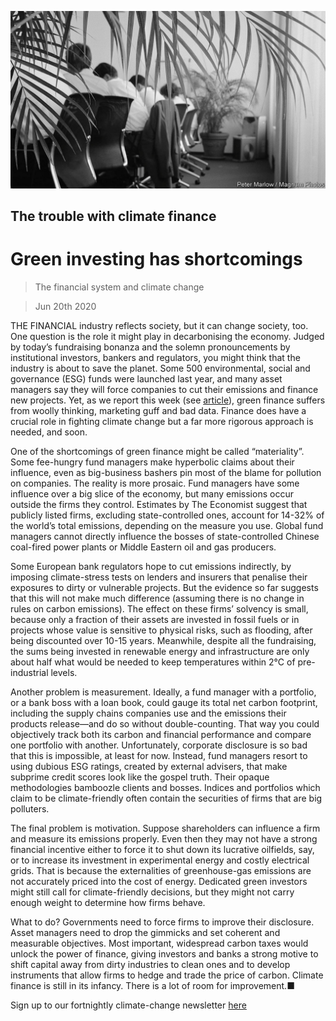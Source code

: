 ![](./images/20200620_LDP501.jpg)

## The trouble with climate finance

# Green investing has shortcomings

> The financial system and climate change

> Jun 20th 2020

THE FINANCIAL industry reflects society, but it can change society, too. One question is the role it might play in decarbonising the economy. Judged by today’s fundraising bonanza and the solemn pronouncements by institutional investors, bankers and regulators, you might think that the industry is about to save the planet. Some 500 environmental, social and governance (ESG) funds were launched last year, and many asset managers say they will force companies to cut their emissions and finance new projects. Yet, as we report this week (see [article](https://www.economist.com//briefing/2020/06/20/how-much-can-financiers-do-about-climate-change)), green finance suffers from woolly thinking, marketing guff and bad data. Finance does have a crucial role in fighting climate change but a far more rigorous approach is needed, and soon.

One of the shortcomings of green finance might be called “materiality”. Some fee-hungry fund managers make hyperbolic claims about their influence, even as big-business bashers pin most of the blame for pollution on companies. The reality is more prosaic. Fund managers have some influence over a big slice of the economy, but many emissions occur outside the firms they control. Estimates by The Economist suggest that publicly listed firms, excluding state-controlled ones, account for 14-32% of the world’s total emissions, depending on the measure you use. Global fund managers cannot directly influence the bosses of state-controlled Chinese coal-fired power plants or Middle Eastern oil and gas producers.

Some European bank regulators hope to cut emissions indirectly, by imposing climate-stress tests on lenders and insurers that penalise their exposures to dirty or vulnerable projects. But the evidence so far suggests that this will not make much difference (assuming there is no change in rules on carbon emissions). The effect on these firms’ solvency is small, because only a fraction of their assets are invested in fossil fuels or in projects whose value is sensitive to physical risks, such as flooding, after being discounted over 10-15 years. Meanwhile, despite all the fundraising, the sums being invested in renewable energy and infrastructure are only about half what would be needed to keep temperatures within 2°C of pre-industrial levels.

Another problem is measurement. Ideally, a fund manager with a portfolio, or a bank boss with a loan book, could gauge its total net carbon footprint, including the supply chains companies use and the emissions their products release—and do so without double-counting. That way you could objectively track both its carbon and financial performance and compare one portfolio with another. Unfortunately, corporate disclosure is so bad that this is impossible, at least for now. Instead, fund managers resort to using dubious ESG ratings, created by external advisers, that make subprime credit scores look like the gospel truth. Their opaque methodologies bamboozle clients and bosses. Indices and portfolios which claim to be climate-friendly often contain the securities of firms that are big polluters.

The final problem is motivation. Suppose shareholders can influence a firm and measure its emissions properly. Even then they may not have a strong financial incentive either to force it to shut down its lucrative oilfields, say, or to increase its investment in experimental energy and costly electrical grids. That is because the externalities of greenhouse-gas emissions are not accurately priced into the cost of energy. Dedicated green investors might still call for climate-friendly decisions, but they might not carry enough weight to determine how firms behave.

What to do? Governments need to force firms to improve their disclosure. Asset managers need to drop the gimmicks and set coherent and measurable objectives. Most important, widespread carbon taxes would unlock the power of finance, giving investors and banks a strong motive to shift capital away from dirty industries to clean ones and to develop instruments that allow firms to hedge and trade the price of carbon. Climate finance is still in its infancy. There is a lot of room for improvement.■

Sign up to our fortnightly climate-change newsletter [here](https://www.economist.com//theclimateissue/)